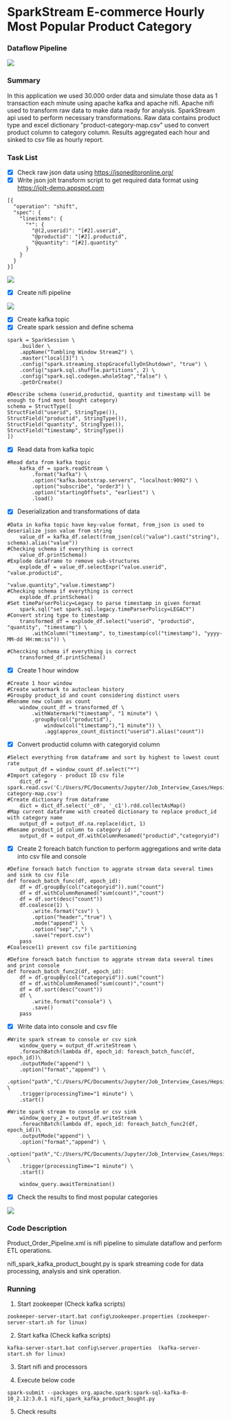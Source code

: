 # SparkStream E-commerce Hourly Most Popular Product Category
### Dataflow Pipeline
![](pipeline.JPG)

### Summary

In this application we used 30.000 order data and simulate those data as 1 transaction each minute using apache kafka and apache nifi. Apache nifi used to transform raw data to make data ready for analysis. SparkStream api used to perform necessary transformations. Raw data contains product type and excel dictionary "product-category-map.csv" used to convert product column to category column. Results aggregated each hour and sinked to csv file as hourly report.

### Task List

- [x] Check raw json data using https://jsoneditoronline.org/
- [x] Write json jolt transform script to get required data format using https://jolt-demo.appspot.com
```
[{
  "operation": "shift",
  "spec": {
    "lineitems": {
      "*": {
        "@(2,userid)": "[#2].userid",
        "@productid": "[#2].productid",
        "@quantity": "[#2].quantity"
      }
    }
  }
}]
```
![](jolt_transform.JPG)

- [x] Create nifi pipeline

![](nifi_pipeline.JPG)

- [x] Create kafka topic
- [x] Create spark session and define schema
```
spark = SparkSession \
    .builder \
    .appName("Tumbling Window Stream2") \
    .master("local[3]") \
    .config("spark.streaming.stopGracefullyOnShutdown", "true") \
    .config("spark.sql.shuffle.partitions", 2) \
    .config("spark.sql.codegen.wholeStag","false") \
    .getOrCreate()

#Describe schema (userid,productid, quantity and timestamp will be enough to find most bought category)
schema = StructType([
StructField("userid", StringType()),
StructField("productid", StringType()),
StructField("quantity", StringType()),
StructField("timestamp", StringType())
])
```
- [x] Read data from kafka topic
```
#Read data from kafka topic
    kafka_df = spark.readStream \
        .format("kafka") \
        .option("kafka.bootstrap.servers", "localhost:9092") \
        .option("subscribe", "order3") \
        .option("startingOffsets", "earliest") \
        .load()
```
- [x] Deserialization and transformations of data
```
#Data in kafka topic have key-value format, from_json is used to deserialize json value from string
    value_df = kafka_df.select(from_json(col("value").cast("string"), schema).alias("value"))
#Checking schema if everything is correct
    value_df.printSchema()
#Explode dataframe to remove sub-structures
    explode_df = value_df.selectExpr("value.userid", "value.productid",
                                     "value.quantity","value.timestamp")
#Checking schema if everything is correct
    explode_df.printSchema()
#Set timeParserPolicy=Legacy to parse timestamp in given format
    spark.sql("set spark.sql.legacy.timeParserPolicy=LEGACY")
#Convert string type to timestamp
    transformed_df = explode_df.select("userid", "productid", "quantity", "timestamp") \
        .withColumn("timestamp", to_timestamp(col("timestamp"), "yyyy-MM-dd HH:mm:ss")) \

#Checcking schema if everything is correct
    transformed_df.printSchema()
```
- [x] Create 1 hour window
```
#Create 1 hour window
#Create watermark to autoclean history
#Groupby product_id and count considering distinct users
#Rename new column as count
    window_count_df = transformed_df \
        .withWatermark("timestamp", "1 minute") \
        .groupBy(col("productid"),
            window(col("timestamp"),"1 minute")) \
            .agg(approx_count_distinct("userid").alias("count"))
```
- [x] Convert productid column with categoryid column
```
#Select everything from dataframe and sort by highest to lowest count rate
    output_df = window_count_df.select("*")
#Import category - product ID csv file
    dict_df = spark.read.csv('C:/Users/PC/Documents/Jupyter/Job_Interview_Cases/Hepsiburada/Unzip/data/product-category-map.csv')
#Create dictionary from dataframe
    dict = dict_df.select('_c0', '_c1').rdd.collectAsMap()
#Map current dataframe with created dictionary to replace product_id with category name
    output_df = output_df.na.replace(dict, 1)
#Rename product_id column to category id
    output_df = output_df.withColumnRenamed("productid","categoryid")
```
- [x] Create 2 foreach batch function to perform aggregations and write data into csv file and console
```
#Define foreach batch function to aggrate stream data several times and sink to csv file
def foreach_batch_func(df, epoch_id):
    df = df.groupBy(col("categoryid")).sum("count")
    df = df.withColumnRenamed("sum(count)","count")
    df = df.sort(desc("count"))
    df.coalesce(1) \
        .write.format("csv") \
        .option("header","true") \
        .mode("append") \
        .option("sep",",") \
        .save("report.csv")
    pass
#Coalesce(1) prevent csv file partitioning

#Define foreach batch function to aggrate stream data several times and print console
def foreach_batch_func2(df, epoch_id):
    df = df.groupBy(col("categoryid")).sum("count")
    df = df.withColumnRenamed("sum(count)","count")
    df = df.sort(desc("count"))
    df \
        .write.format("console") \
        .save()
    pass
```
- [x] Write data into console and csv file
```
#Write spark stream to console or csv sink
    window_query = output_df.writeStream \
    .foreachBatch(lambda df, epoch_id: foreach_batch_func(df, epoch_id))\
    .outputMode("append") \
    .option("format","append") \
    .option("path","C:/Users/PC/Documents/Jupyter/Job_Interview_Cases/Hepsiburada/Unzip/data/") \
    .trigger(processingTime="1 minute") \
    .start()

#Write spark stream to console or csv sink
    window_query_2 = output_df.writeStream \
    .foreachBatch(lambda df, epoch_id: foreach_batch_func2(df, epoch_id))\
    .outputMode("append") \
    .option("format","append") \
    .option("path","C:/Users/PC/Documents/Jupyter/Job_Interview_Cases/Hepsiburada/Unzip/data/") \
    .trigger(processingTime="1 minute") \
    .start()

    window_query.awaitTermination()
```
- [x] Check the results to find most popular categories

![](result4.JPG)

### Code Description

Product_Order_Pipeline.xml is nifi pipeline to simulate dataflow and perform ETL operations.

nifi_spark_kafka_product_bought.py is spark streaming code for data processing, analysis and sink operation.


### Running

1. Start zookeeper (Check kafka scripts)

```
zookeeper-server-start.bat config\zookeeper.properties (zookeeper-server-start.sh for linux)
```

2. Start kafka (Check kafka scripts)
```
kafka-server-start.bat config\server.properties  (kafka-server-start.sh for linux)
```

3. Start nifi and processors

4. Execute below code

```
spark-submit --packages org.apache.spark:spark-sql-kafka-0-10_2.12:3.0.1 nifi_spark_kafka_product_bought.py
```
5. Check results
